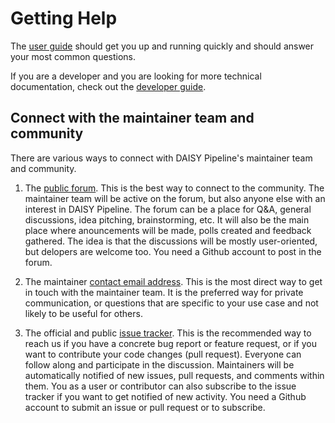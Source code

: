 # Getting Help

The [user guide](User-Guide) should get you up and running quickly and should answer your most
common questions.

If you are a developer and you are looking for more technical documentation, check out the
[developer guide](http://daisy.github.io/pipeline/Contribute/Developer-Guide).

## Connect with the maintainer team and community

There are various ways to connect with DAISY Pipeline's maintainer team and community.

1. The [public forum](https://github.com/daisy/pipeline/discussions). This is the best way to
   connect to the community. The maintainer team will be active on the forum, but also anyone else
   with an interest in DAISY Pipeline. The forum can be a place for Q&A, general discussions, idea
   pitching, brainstorming, etc. It will also be the main place where anouncements will be made,
   polls created and feedback gathered. The idea is that the discussions will be mostly
   user-oriented, but delopers are welcome too. You need a Github account to post in the forum.

2. The maintainer [contact email address](mailto:daisy-pipeline@mail.daisy.org). This is the most
   direct way to get in touch with the maintainer team. It is the preferred way for private
   communication, or questions that are specific to your use case and not likely to be useful for
   others.

3. The official and public [issue
   tracker](http://daisy.github.io/pipeline/Get-Help/Issue-Tracker.html). This is the recommended
   way to reach us if you have a concrete bug report or feature request, or if you want to
   contribute your code changes (pull request). Everyone can follow along and participate in the
   discussion. Maintainers will be automatically notified of new issues, pull requests, and comments
   within them. You as a user or contributor can also subscribe to the issue tracker if you want to
   get notified of new activity. You need a Github account to submit an issue or pull request or to
   subscribe.
